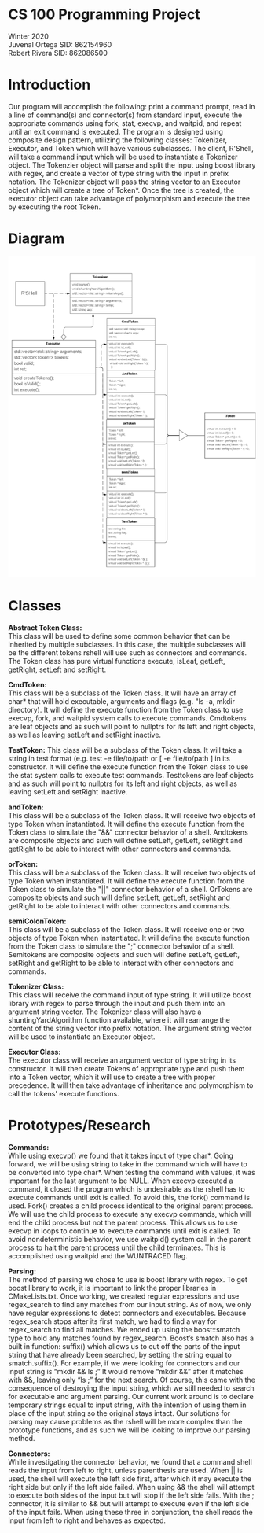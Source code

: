 # CS 100 Programming Project
Winter 2020\
Juvenal Ortega SID: 862154960\
Robert Rivera SID: 862086500

# Introduction
Our program will accomplish the following: print a command prompt, read in a line of command(s) and connector(s) from standard input, execute the appropriate commands using fork, stat, execvp, and waitpid, and repeat until an exit command is executed. The program is designed using composite design pattern, utilizing the following classes: Tokenizer, Executor, and Token which will have various subclasses. The client, R'Shell, will take a command input which will be used to instantiate a Tokenizer object. The Tokenzier object will parse and split the input using boost library with regex, and create a vector of type string with the input in prefix notation. The Tokenizer object will pass the string vector to an Executor object which will create a tree of Token*. Once the tree is created, the executor object can take advantage of polymorphism and execute the tree by executing the root Token.
# Diagram
![image of OMT diagram](/images/ClassDiagram.png)
# Classes
**Abstract Token Class:**\
This class will be used to define some common behavior that can be inherited by multiple subclasses. In this case, the multiple subclasses will be the different tokens rshell will use such as connectors and commands. The Token class has pure virtual functions execute, isLeaf, getLeft, getRight, setLeft and setRight.

**CmdToken:**\
This class will be a subclass of the Token class. It will have an array of char* that will hold executable, arguments and flags (e.g. "ls -a, mkdir directory). It will define the execute function from the Token class to use execvp, fork, and waitpid system calls to execute commands. Cmdtokens are leaf objects and as such will point to nullptrs for its left and right objects, as well as leaving setLeft and setRight inactive.

**TestToken:**
This class will be a subclass of the Token class. It will take a string in test format (e.g. test -e file/to/path or [ -e file/to/path ] in its constructor. It will define the execute function from the Token class to use the stat system calls to execute test commands. Testtokens are leaf objects and as such will point to nullptrs for its left and right objects, as well as leaving setLeft and setRight inactive.

**andToken:**\
This class will be a subclass of the Token class. It will receive two objects of type Token when instantiated. It will define the execute function from the Token class to simulate the "&&" connector behavior of a shell. Andtokens are composite objects and such will define setLeft, getLeft, setRight and getRight to be able to interact with other connectors and commands.

**orToken:**\
This class will be a subclass of the Token class. It will receive two objects of type Token when instantiated. It will define the execute function from the Token class to simulate the "||" connector behavior of a shell. OrTokens are composite objects and such will define setLeft, getLeft, setRight and getRight to be able to interact with other connectors and commands.

**semiColonToken:**\
This class will be a subclass of the Token class. It will receive one or two objects of type Token when instantiated. It will define the execute function from the Token class to simulate the ";" connector behavior of a shell.  Semitokens are composite objects and such will define setLeft, getLeft, setRight and getRight to be able to interact with other connectors and commands.


**Tokenizer Class:**\
This class will receive the command input of type string. It will utilize boost library with regex to parse through the input and push them into an argument string vector. The Tokenizer class will also have a shuntingYardAlgorithm function available, where it will rearrange the content of the string vector into prefix notation. The argument string vector will be used to instantiate an Executor object. 
 
 **Executor Class:**\
The executor class will receive an argument vector of type string in its constructor. It will then create Tokens of appropriate type and push them into a Token vector, which it will use to create a tree with proper precedence.  It will then take advantage of inheritance and polymorphism to call the tokens' execute functions. 

# Prototypes/Research
**Commands:**\
While using execvp() we found that it takes input of type char*. Going forward, we will be using string to take in the command which will have to be converted into type char*. When testing the command with values, it was important for the last argument to be NULL. When execvp executed a command, it closed the program which is undesirable as the rshell has to execute commands until exit is called. To avoid this, the fork() command is used. Fork() creates a child process identical to the original parent process. We will use the child process to execute any execvp commands, which will end the child process but not the parent process. This allows us to use execvp in loops to continue to execute commands until exit is called. To avoid nondeterministic behavior, we use waitpid() system call in the parent process to halt the parent process until the child terminates. This is accomplished using waitpid and the WUNTRACED flag. 

**Parsing:**\
The method of parsing we chose to use is boost library with regex. To get boost library to work, it is important to link the proper libraries in CMakeLists.txt. Once working, we created regular expressions and use regex_search to find any matches from our input string. As of now, we only have regular expressions to detect connectors and executables. Because regex_search stops after its first match, we had to find a way for regex_search to find all matches. We ended up using the boost::smatch type to hold any matches found by regex_search. Boost’s smatch also has a built in function: suffix() which allows us to cut off the parts of the input string that have already been searched, by setting the string equal to smatch.suffix(). For example, if we were looking for connectors and our input string is “mkdir && ls ;” It would remove “mkdir &&” after it matches with &&, leaving only “ls ;” for the next search. Of course, this came with the consequence of destroying the input string, which we still needed to search for executable and argument parsing. Our current work around is to declare temporary strings equal to input string, with the intention of using them in place of the input string so the original stays intact. Our solutions for parsing may cause problems as the rshell will be more complex than the prototype functions, and as such we will be looking to improve our parsing method. 

**Connectors:**\
While investigating the connector behavior, we found that a command shell reads the input from left to right, unless parenthesis are used. When || is used, the shell will execute the left side first, after which it may execute the right side but only if the left side failed. When using && the shell will attempt to execute both sides of the input but will stop if the left side fails. With the ; connector, it is similar to && but will attempt to execute even if the left side of the input fails. When using these three in conjunction, the shell reads the input from left to right and behaves as expected.
